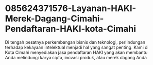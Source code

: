 # 085624371576-Layanan-HAKI-Merek-Dagang-Cimahi-Pendaftaran-HAKI-kota-Cimahi
Di tengah pesatnya perkembangan bisnis dan teknologi, perlindungan terhadap kekayaan intelektual menjadi hal yang sangat penting. Kami di Kota Cimahi menyediakan jasa pendaftaran HAKI yang akan membantu Anda melindungi karya cipta, inovasi produk, atau merek dagang Anda
